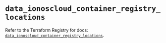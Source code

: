 # `data_ionoscloud_container_registry_locations`

Refer to the Terraform Registry for docs: [`data_ionoscloud_container_registry_locations`](https://registry.terraform.io/providers/ionos-cloud/ionoscloud/6.5.0/docs/data-sources/container_registry_locations).
